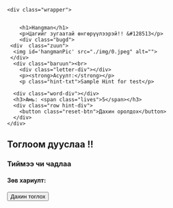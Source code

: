 
<html lang="en">
  <head>
    <meta charset="UTF-8" />
    <meta http-equiv="X-UA-Compatible" content="IE=edge" />
    <meta name="viewport" content="width=device-width, initial-scale=1.0" />
    <link rel="stylesheet" href="stylee.css" />
    <script defer src="qw.js"></script>
    <title>Hangman Game</title>
  </head>
  <body>

    <div class="wrapper">
       

        <h1>Hangman</h1>
        <p>Цагийг зугаатай өнгөрүүлээрэй!! &#128513</p>
        <div class="bugd">
     <div  class="zuun"> 
      <img id='hangmanPic' src="./img/0.jpeg" alt="">
     </div>
      <div class="baruun"><br>
        <div class="letter-div"></div>
        <p><strong>Асуулт:</strong></p>
        <p class="hint-txt">Sample Hint for test</p>

      <div class="word-div"></div>
      <h3>Амь: <span class="lives">5</span></h3>
      <div class="row hint-div">
        <button class="reset-btn">Дахин оролдох</button>
      </div>
    </div>
  </div>
    <div class="notif hidden">
      <h2>Тоглоом дууслаа !!</h2>
      <h3 class="notif-content">Тиймээ чи чадлаа</h3>
      <h4>Зөв хариулт: <span class="notif-span"></span></h4>
      <button class="notif-btn">Дахин тоглох
      </button>
    </div>
  </div>
  </body>
</html>

